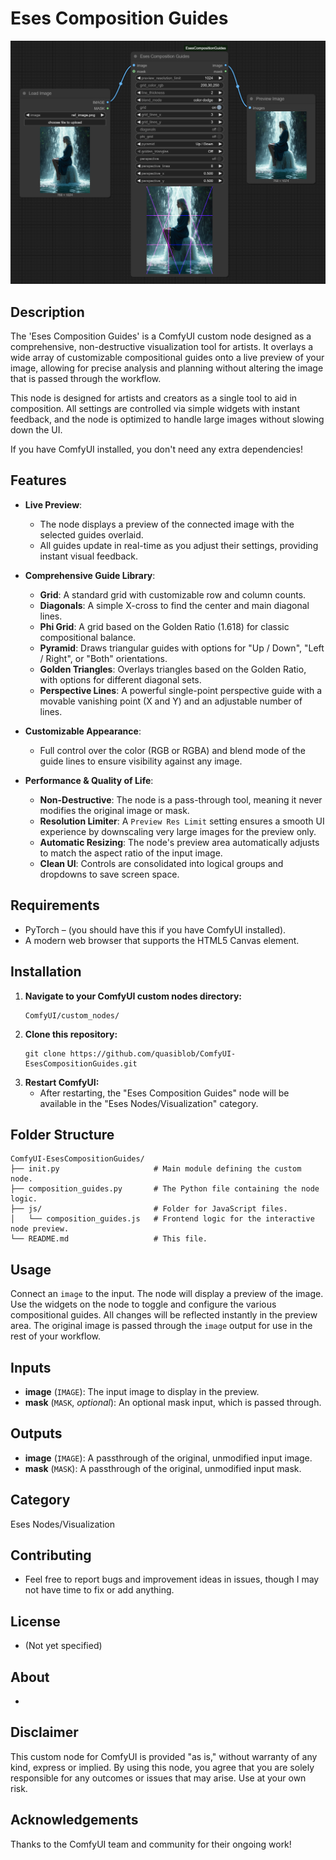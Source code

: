 # Eses Composition Guides

![Eses Composition Guides Node Screenshot](docs/composition_guides.png)

## Description

The 'Eses Composition Guides' is a ComfyUI custom node designed as a comprehensive, non-destructive visualization tool for artists. It overlays a wide array of customizable compositional guides onto a live preview of your image, allowing for precise analysis and planning without altering the image that is passed through the workflow.

This node is designed for artists and creators as a single tool to aid in composition. All settings are controlled via simple widgets with instant feedback, and the node is optimized to handle large images without slowing down the UI.

If you have ComfyUI installed, you don't need any extra dependencies!

## Features

* **Live Preview**:
    * The node displays a preview of the connected image with the selected guides overlaid.
    * All guides update in real-time as you adjust their settings, providing instant visual feedback.

* **Comprehensive Guide Library**:
    * **Grid**: A standard grid with customizable row and column counts.
    * **Diagonals**: A simple X-cross to find the center and main diagonal lines.
    * **Phi Grid**: A grid based on the Golden Ratio (1.618) for classic compositional balance.
    * **Pyramid**: Draws triangular guides with options for "Up / Down", "Left / Right", or "Both" orientations.
    * **Golden Triangles**: Overlays triangles based on the Golden Ratio, with options for different diagonal sets.
    * **Perspective Lines**: A powerful single-point perspective guide with a movable vanishing point (X and Y) and an adjustable number of lines.

* **Customizable Appearance**:
    * Full control over the color (RGB or RGBA) and blend mode of the guide lines to ensure visibility against any image.

* **Performance & Quality of Life**:
    * **Non-Destructive**: The node is a pass-through tool, meaning it never modifies the original image or mask.
    * **Resolution Limiter**: A `Preview Res Limit` setting ensures a smooth UI experience by downscaling very large images for the preview only.
    * **Automatic Resizing**: The node's preview area automatically adjusts to match the aspect ratio of the input image.
    * **Clean UI**: Controls are consolidated into logical groups and dropdowns to save screen space.

## Requirements

* PyTorch – (you should have this if you have ComfyUI installed).
* A modern web browser that supports the HTML5 Canvas element.

## Installation

1.  **Navigate to your ComfyUI custom nodes directory:**
    ```
    ComfyUI/custom_nodes/
    ```
2.  **Clone this repository:**
    ```
    git clone https://github.com/quasiblob/ComfyUI-EsesCompositionGuides.git
    ```
3.  **Restart ComfyUI:**
    * After restarting, the "Eses Composition Guides" node will be available in the "Eses Nodes/Visualization" category.

## Folder Structure

```
ComfyUI-EsesCompositionGuides/
├── init.py                     # Main module defining the custom node.
├── composition_guides.py       # The Python file containing the node logic.
├── js/                         # Folder for JavaScript files.
│   └── composition_guides.js   # Frontend logic for the interactive node preview.
└── README.md                   # This file.
```

## Usage

Connect an `image` to the input. The node will display a preview of the image. Use the widgets on the node to toggle and configure the various compositional guides. All changes will be reflected instantly in the preview area. The original image is passed through the `image` output for use in the rest of your workflow.

## Inputs

* **image** (`IMAGE`): The input image to display in the preview.
* **mask** (`MASK`, *optional*): An optional mask input, which is passed through.

## Outputs

* **image** (`IMAGE`): A passthrough of the original, unmodified input image.
* **mask** (`MASK`): A passthrough of the original, unmodified input mask.

## Category

Eses Nodes/Visualization


## Contributing

- Feel free to report bugs and improvement ideas in issues, though I may not have time to fix or add anything.

## License

- (Not yet specified)

## About

-

## Disclaimer

This custom node for ComfyUI is provided "as is," without warranty of any kind, express or implied. By using this node, you agree that you are solely responsible for any outcomes or issues that may arise. Use at your own risk.


## Acknowledgements

Thanks to the ComfyUI team and community for their ongoing work!
